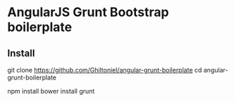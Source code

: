 # AngularJS Grunt Bootstrap boilerplate

## Install
git clone https://github.com/Ghiltoniel/angular-grunt-boilerplate
cd angular-grunt-boilerplate

npm install
bower install
grunt
